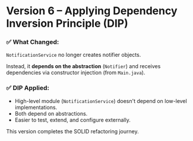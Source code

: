 # Version 6 – Applying Dependency Inversion Principle (DIP)

### ✅ What Changed:
`NotificationService` no longer creates notifier objects.

Instead, it **depends on the abstraction** (`Notifier`) and receives dependencies via constructor injection (from `Main.java`).

### ✅ DIP Applied:
- High-level module (`NotificationService`) doesn't depend on low-level implementations.
- Both depend on abstractions.
- Easier to test, extend, and configure externally.

This version completes the SOLID refactoring journey.
